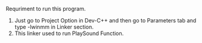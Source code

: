 Requriment to run this program.

1. Just go to Project Option in Dev-C++ and then go to Parameters tab and type -lwinmm in Linker section.
2. This linker used to run PlaySound Function.
